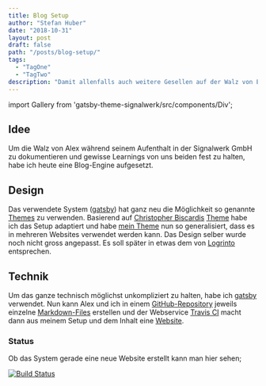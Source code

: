 ```yaml
---
title: Blog Setup
author: "Stefan Huber"
date: "2018-10-31"
layout: post
draft: false
path: "/posts/blog-setup/"
tags:
  - "TagOne"
  - "TagTwo"
description: "Damit allenfalls auch weitere Gesellen auf der Walz von Erfahrungen von bisherigen Personen profitieren können, muss ein kleines Log-Buch her..."
---
```

import Gallery from 'gatsby-theme-signalwerk/src/components/Div';


## Idee
Um die Walz von Alex während seinem Aufenthalt in der Signalwerk GmbH zu dokumentieren und gewisse Learnings von uns beiden fest zu halten, habe ich heute eine Blog-Engine aufgesetzt.


## Design
Das verwendete System ([gatsby](https://www.gatsbyjs.org/)) hat ganz neu die Möglichkeit so genannte [Themes](https://github.com/gatsbyjs/gatsby/issues/2662) zu verwenden. Basierend auf [Christopher Biscardis](https://www.christopherbiscardi.com/) [Theme](https://github.com/ChristopherBiscardi/gatsby-theme-examples) habe ich das Setup adaptiert und habe [mein Theme](https://github.com/signalwerk/gatsby-theme-signalwerk) nun so generalisiert, dass es in mehreren Websites verwendet werden kann. Das Design selber wurde noch nicht gross angepasst. Es  soll später in etwas dem von [Logrinto](https://logrinto.ch/) entsprechen.

## Technik
Um das ganze technisch möglichst unkompliziert zu halten, habe ich [gatsby](https://www.gatsbyjs.org/) verwendet. Nun kann Alex und ich in einem [GitHub-Repository](https://github.com/signalwerk/walz.alexanderboenninger) jeweils einzelne [Markdown-Files](https://daringfireball.net/projects/markdown/syntax) erstellen und der Webservice [Travis CI](https://travis-ci.org/) macht dann aus meinem Setup und dem Inhalt eine [Website](https://signalwerk.github.io/walz.alexanderboenninger/).


### Status
Ob das System gerade eine neue Website erstellt kann man hier sehen;


<Div className='col2of12'>

[![Build Status](https://travis-ci.org/signalwerk/walz.alexanderboenninger.svg?branch=master)](https://travis-ci.org/signalwerk/walz.alexanderboenninger)

</Div>
